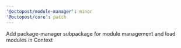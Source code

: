 ```yaml
---
'@octopost/module-manager': minor
'@octopost/core': patch
---
```


Add package-manager subpackage for module management and load modules in Context
